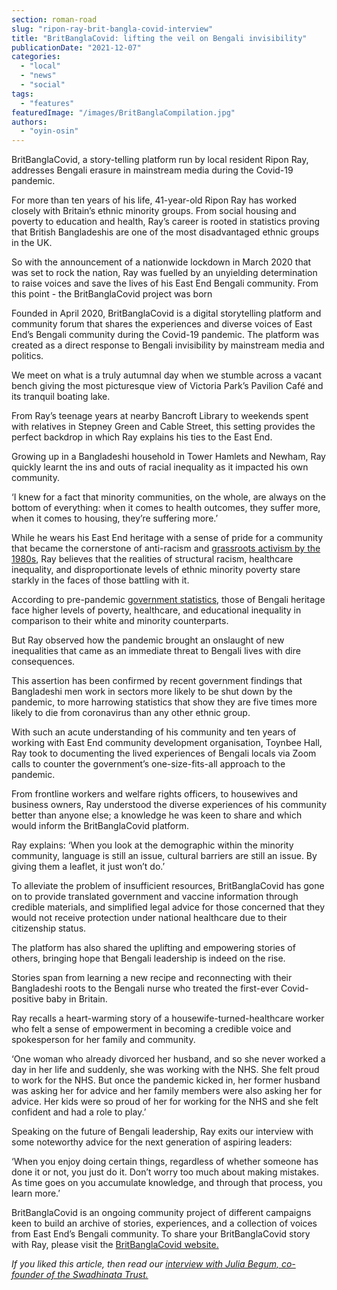 ```yaml
---
section: roman-road
slug: "ripon-ray-brit-bangla-covid-interview"
title: "BritBanglaCovid: lifting the veil on Bengali invisibility"
publicationDate: "2021-12-07"
categories: 
  - "local"
  - "news"
  - "social"
tags: 
  - "features"
featuredImage: "/images/BritBanglaCompilation.jpg"
authors: 
  - "oyin-osin"
---
```


BritBanglaCovid, a story-telling platform run by local resident Ripon Ray, addresses Bengali erasure in mainstream media during the Covid-19 pandemic.

For more than ten years of his life, 41-year-old Ripon Ray has worked closely with Britain’s ethnic minority groups. From social housing and poverty to education and health, Ray’s career is rooted in statistics proving that British Bangladeshis are one of the most disadvantaged ethnic groups in the UK. 

So with the announcement of a nationwide lockdown in March 2020 that was set to rock the nation, Ray was fuelled by an unyielding determination to raise voices and save the lives of his East End Bengali community. From this point - the BritBanglaCovid project was born

Founded in April 2020, BritBanglaCovid is a digital storytelling platform and community forum that shares the experiences and diverse voices of East End’s Bengali community during the Covid-19 pandemic. The platform was created as a direct response to Bengali invisibility by mainstream media and politics. 

We meet on what is a truly autumnal day when we stumble across a vacant bench giving the most picturesque view of Victoria Park’s Pavilion Café and its tranquil boating lake. 

From Ray’s teenage years at nearby Bancroft Library to weekends spent with relatives in Stepney Green and Cable Street, this setting provides the perfect backdrop in which Ray explains his ties to the East End. 

Growing up in a Bangladeshi household in Tower Hamlets and Newham, Ray quickly learnt the ins and outs of racial inequality as it impacted his own community.

‘I knew for a fact that minority communities, on the whole, are always on the bottom of everything: when it comes to health outcomes, they suffer more, when it comes to housing, they’re suffering more.’

While he wears his East End heritage with a sense of pride for a community that became the cornerstone of anti-racism and [grassroots activism by the 1980s](https://whitechapellondon.co.uk/1978-whitechapel-anti-racism/), Ray believes that the realities of structural racism, healthcare inequality, and disproportionate levels of ethnic minority poverty stare starkly in the faces of those battling with it. 

According to pre-pandemic [government statistics](https://www.gov.uk/government/publications/the-report-of-the-commission-on-race-and-ethnic-disparities/employment-fairness-at-work-and-enterprise), those of Bengali heritage face higher levels of poverty, healthcare, and educational inequality in comparison to their white and minority counterparts.

But Ray observed how the pandemic brought an onslaught of new inequalities that came as an immediate threat to Bengali lives with dire consequences. 

This assertion has been confirmed by recent government findings that Bangladeshi men work in sectors more likely to be shut down by the pandemic, to more harrowing statistics that show they are five times more likely to die from coronavirus than any other ethnic group. 

With such an acute understanding of his community and ten years of working with East End community development organisation, Toynbee Hall, Ray took to documenting the lived experiences of Bengali locals via Zoom calls to counter the government’s one-size-fits-all approach to the pandemic.

From frontline workers and welfare rights officers, to housewives and business owners, Ray understood the diverse experiences of his community better than anyone else; a knowledge he was keen to share and which would inform the BritBanglaCovid platform. 

Ray explains: ‘When you look at the demographic within the minority community, language is still an issue, cultural barriers are still an issue. By giving them a leaflet, it just won’t do.’

To alleviate the problem of insufficient resources, BritBanglaCovid has gone on to provide translated government and vaccine information through credible materials, and simplified legal advice for those concerned that they would not receive protection under national healthcare due to their citizenship status. 

The platform has also shared the uplifting and empowering stories of others, bringing hope that Bengali leadership is indeed on the rise.

Stories span from learning a new recipe and reconnecting with their Bangladeshi roots to the Bengali nurse who treated the first-ever Covid-positive baby in Britain. 

Ray recalls a heart-warming story of a housewife-turned-healthcare worker who felt a sense of empowerment in becoming a credible voice and spokesperson for her family and community. 

‘One woman who already divorced her husband, and so she never worked a day in her life and suddenly, she was working with the NHS. She felt proud to work for the NHS. But once the pandemic kicked in, her former husband was asking her for advice and her family members were also asking her for advice. Her kids were so proud of her for working for the NHS and she felt confident and had a role to play.’

Speaking on the future of Bengali leadership, Ray exits our interview with some noteworthy advice for the next generation of aspiring leaders: 

‘When you enjoy doing certain things, regardless of whether someone has done it or not, you just do it. Don’t worry too much about making mistakes. As time goes on you accumulate knowledge, and through that process, you learn more.’ 

  
BritBanglaCovid is an ongoing community project of different campaigns keen to build an archive of stories, experiences, and a collection of voices from East End’s Bengali community. To share your BritBanglaCovid story with Ray, please visit the [BritBanglaCovid website.](https://www.britbanglacovid.com/)

_If you liked this article, then read our [interview with Julia Begum, co-founder of the Swadhinata Trust.](https://romanroadlondon.com/julie-begum-swadhinata-trust-interview/)_


